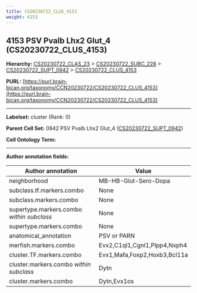 ```yaml
---
title: CS20230722_CLUS_4153
weight: 4153
---
```

## 4153 PSV Pvalb Lhx2 Glut_4 (CS20230722_CLUS_4153)
<b>Hierarchy: </b>
[CS20230722_CLAS_23](../CS20230722_CLAS_23) >
[CS20230722_SUBC_228](../CS20230722_SUBC_228) >
[CS20230722_SUPT_0942](../CS20230722_SUPT_0942) >
[CS20230722_CLUS_4153](../CS20230722_CLUS_4153)

**PURL:** [https://purl.brain-bican.org/taxonomy/CCN20230722/CS20230722_CLUS_4153](https://purl.brain-bican.org/taxonomy/CCN20230722/CS20230722_CLUS_4153)

---


**Labelset:** cluster (Rank: 0)

**Parent Cell Set:** 0942 PSV Pvalb Lhx2 Glut_4 ([CS20230722_SUPT_0942](../CS20230722_SUPT_0942))



**Cell Ontology Term:** 

[MARKER GENES.]: #


---

[TRANSFERRED ANNOTATIONS.]: #


[AUTHOR ANNOTATION FIELDS.]: #


**Author annotation fields:**

| Author annotation | Value |
|-------------------|-------|
|neighborhood|MB-HB-Glut-Sero-Dopa|
|subclass.tf.markers.combo|None|
|subclass.markers.combo|None|
|supertype.markers.combo _within subclass_|None|
|supertype.markers.combo|None|
|anatomical_annotation|PSV or PARN|
|merfish.markers.combo|Evx2,C1ql1,Cgnl1,Plpp4,Nxph4|
|cluster.TF.markers.combo|Evx1,Mafa,Foxp2,Hoxb3,Bcl11a|
|cluster.markers.combo _within subclass_|Dytn|
|cluster.markers.combo|Dytn,Evx1os|
